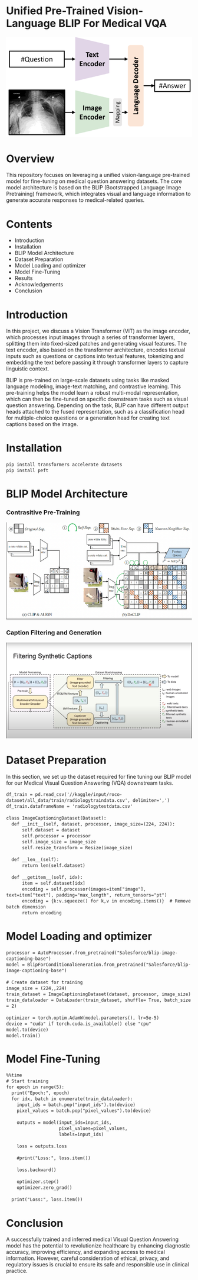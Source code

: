 # Unified Pre-Trained Vision-Language BLIP For Medical VQA

 ![Alt text](https://github.com/Biruk-Abere/blip-vqa-finetune/blob/main/x11.png)

# Overview

This repository focuses on leveraging a unified vision-language pre-trained model for fine-tuning on medical question answering datasets. The core model architecture is based on the BLIP (Bootstrapped Language Image Pretraining) framework, which integrates visual and language information to generate accurate responses to medical-related queries.

# Contents 
   * Introduction
   * Installation
   * BLIP Model Architecture
   * Dataset Preparation
   * Model Loading and optimizer
   * Model Fine-Tuning
   * Results
   * Acknowledgements
   * Conclusion

# Introduction 

In this project, we discuss a Vision Transformer (ViT) as the image encoder, which processes input images through a series of transformer layers, splitting them into fixed-sized patches and generating visual features. The text encoder, also based on the transformer architecture, encodes textual inputs such as questions or captions into textual features, tokenizing and embedding the text before passing it through transformer layers to capture linguistic context.

BLIP is pre-trained on large-scale datasets using tasks like masked language modeling, image-text matching, and contrastive learning. This pre-training helps the model learn a robust multi-modal representation, which can then be fine-tuned on specific downstream tasks such as visual question answering. Depending on the task, BLIP can have different output heads attached to the fused representation, such as a classification head for multiple-choice questions or a generation head for creating text captions based on the image.



# Installation 
    pip install transformers accelerate datasets
    pip install peft

# BLIP Model Architecture 
  ### Contrasitive Pre-Training
  ![Alt text](https://github.com/Biruk-Abere/blip-vqa-finetune/blob/main/Screenshot%20from%202024-06-08%2013-18-26.png)
  ### Caption Filtering and Generation
  ![Alt text](https://github.com/Biruk-Abere/blip-vqa-finetune/blob/main/Screenshot%20from%202024-06-08%2013-19-35.png)

# Dataset Preparation 
In this section, we set up the dataset required for fine tuning our BLIP model for our Medical Visual Question Answering (VQA) downstream tasks.
  
    df_train = pd.read_csv('//kaggle/input/roco-dataset/all_data/train/radiologytraindata.csv', delimiter=',')
    df_train.dataframeName = 'radiologytestdata.csv'

    class ImageCaptioningDataset(Dataset):
      def __init__(self, dataset, processor, image_size=(224, 224)):
          self.dataset = dataset
          self.processor = processor
          self.image_size = image_size
          self.resize_transform = Resize(image_size)
  
      def __len__(self):
          return len(self.dataset)
  
      def __getitem__(self, idx):
          item = self.dataset[idx]
          encoding = self.processor(images=item["image"], text=item["text"], padding="max_length", return_tensors="pt")
          encoding = {k:v.squeeze() for k,v in encoding.items()}  # Remove batch dimension
          return encoding
# Model Loading and optimizer
    processor = AutoProcessor.from_pretrained("Salesforce/blip-image-captioning-base")
    model = BlipForConditionalGeneration.from_pretrained("Salesforce/blip-image-captioning-base")

    # Create dataset for training
    image_size = (224,,224)
    train_dataset = ImageCaptioningDataset(dataset, processor, image_size)
    train_dataloader = DataLoader(train_dataset, shuffle= True, batch_size = 2)

    optimizer = torch.optim.AdamW(model.parameters(), lr=5e-5)
    device = "cuda" if torch.cuda.is_available() else "cpu"
    model.to(device)
    model.train()
# Model Fine-Tuning 
    %%time
    # Start training
    for epoch in range(5):
      print("Epoch:", epoch)
      for idx, batch in enumerate(train_dataloader):
        input_ids = batch.pop("input_ids").to(device)
        pixel_values = batch.pop("pixel_values").to(device)
    
        outputs = model(input_ids=input_ids,
                        pixel_values=pixel_values,
                        labels=input_ids)
    
        loss = outputs.loss
    
        #print("Loss:", loss.item())
    
        loss.backward()
    
        optimizer.step()
        optimizer.zero_grad()
    
      print("Loss:", loss.item())


# Conclusion 
A successfully trained and inferred medical Visual Question Answering model has the potential to revolutionize healthcare by enhancing diagnostic accuracy, improving efficiency, and expanding access to medical information. However, careful consideration of ethical, privacy, and regulatory issues is crucial to ensure its safe and responsible use in clinical practice.


